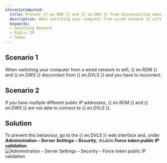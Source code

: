 ```yaml
---
eleventyComputed:
  title: Prevent {{ en.RDM }} and {{ en.DWS }} from disconnecting when switching network
  description: When switching your computer from wired network to wifi, {{ en.RDM }} and {{ en.DWS }} disconnect from {{ en.DVLS }} and you have to reconnect.
  keywords:
  - Switching Network
  - Public IP
  - Token
---
```

## Scenario 1

When switching your computer from a wired network to wifi, {{ en.RDM }} and {{ en.DWS }} disconnect from {{ en.DVLS }} and you have to reconnect.

## Scenario 2

If you have multiple different public IP addresses, {{ en.RDM }} and {{ en.DWS }} are not able to connect to {{ en.DVLS }}.

## Solution

To prevent this behaviour, go to the {{ en.DVLS }} web interface and, under ***Administration – Server Settings – Security***, disable ***Force token public IP validation***.  
![Administration – Server Settings – Security – Force token public IP validation](https://webdevolutions.azureedge.net/docs/en/kb/KB2290.png)  
